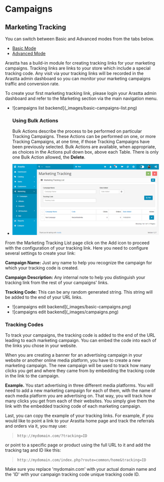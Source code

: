 Campaigns
=========

Marketing Tracking
--------------

<div class="uk-alert-info uk-alert">
  <span class="uk-icon-info-circle"></span> You can switch between Basic and Advanced modes from the tabs below.
</div>
<ul class="uk-tab" data-uk-tab="{connect:'#doc-tabs', animation: 'fade'}">
    <li><a href="">Basic Mode</a></li>
    <li><a href="">Advanced Mode</a></li>
</ul>

Arastta has a build-in module for creating tracking links for your marketing campaigns. Tracking links are links to your store which include a special tracking code. Any visit via your tracking links will be recorded in the Arastta admin dashboard so you can monitor your marketing campaigns traffic and conversion rate.
 
To create your first marketing tracking link, please login your Arastta admin dashboard and refer to the Marketing section via the main navigation menu.

<ul id="doc-tabs" class="uk-switcher uk-margin">
    <li markdown="1">![campaigns list backend](_images/basic-campaigns-list.png)

### Using Bulk Actions

Bulk Actions describe the process to be performed on particular Tracking Campaigns. These Actions can be performed on one, or more Tracking Campaigns, at one time, if those Tracking Campaigns have been previously selected. Bulk Actions are available, when appropriate, as choices in the Actions pull down box, above each Table. There is only one Bulk Action allowed, the **Delete**.</li>
    <li markdown="1">![campaigns list backend](_images/campaigns-list.png)</li>
</ul>

From the Marketing Tracking List page click on the Add icon to proceed with the configuration of your tracking link. Here you need to configure several settings to create your link:
 
**Campaign Name:** Just any name to help you recognize the campaign for which your tracking code is created.

**Campaign Description:** Any internal note to help you distinguish your tracking link from the rest of your campaigns' links.

**Tracking Code:** This can be any random generated string. This string will be added to the end of your URL links.

<ul id="doc-tabs" class="uk-switcher uk-margin">
    <li markdown="1">![campaigns edit backend](_images/basic-campaigns.png)</li>
    <li markdown="1">![campaigns edit backend](_images/campaigns.png)</li>
</ul>

### Tracking Codes

To track your campaigns, the tracking code is added to the end of the URL leading to each marketing campaign. You can embed the code into each of the links you chose in your website.

When you are creating a banner for an advertising campaign in your website or another online media platform, you have to create a new marketing campaign. The new campaign will be used to track how many clicks you get and where they came from by embedding the tracking code in the link to the campaign.

**Example.** You start advertising in three different media platforms. You will need to add a new marketing campaign for each of them, with the name of each media platform you are advertising on. That way, you will track how many clicks you get from each of their websites. You simply give them the link with the embedded tracking code of each marketing campaign.

Last, you can copy the example of your tracking links. For example, if you would like to point a link to your Arastta home page and track the referrals and orders via it, you may use:

> `http://mydomain.com/?tracking=ID`

or point to a specific page or product using the full URL to it and add the tracking tag and ID like this:

> `http://mydomain.com/index.php?route=common/home&tracking=ID`

Make sure you replace 'mydomain.com' with your actual domain name and the 'ID' with your campaign tracking code unique tracking code ID.
